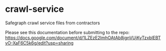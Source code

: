 # crawl-service
Safegraph crawl service files from contractors

Please see this documentation before submitting to the repo: 
https://docs.google.com/document/d/1LZEzE2lmhOAtAb8jgnVUjKyTzxblEBTvO-XaF6C5k6g/edit?usp=sharing
